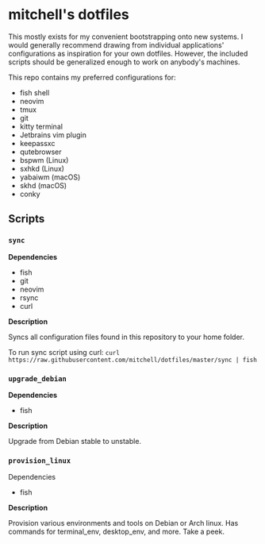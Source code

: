 # mitchell's dotfiles

This mostly exists for my convenient bootstrapping onto new systems. I would generally recommend
drawing from individual applications' configurations as inspiration for your own dotfiles. However,
the included scripts should be generalized enough to work on anybody's machines.

This repo contains my preferred configurations for:

- fish shell
- neovim
- tmux
- git
- kitty terminal
- Jetbrains vim plugin
- keepassxc
- qutebrowser
- bspwm (Linux)
- sxhkd (Linux)
- yabaiwm (macOS)
- skhd (macOS)
- conky

## Scripts

### `sync`

**Dependencies**

- fish
- git
- neovim
- rsync
- curl

**Description**

Syncs all configuration files found in this repository to your home folder.

To run sync script using curl: `curl https://raw.githubusercontent.com/mitchell/dotfiles/master/sync | fish`

### `upgrade_debian`

**Dependencies**

- fish

**Description**

Upgrade from Debian stable to unstable.

### `provision_linux`

Dependencies

- fish

**Description**

Provision various environments and tools on Debian or Arch linux. Has
commands for terminal_env, desktop_env, and more. Take a peek.
